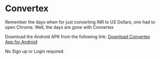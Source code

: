# Convertex

Remember the days when for just converting INR to US Dollars, one had to open Chrome.
Well, the days are gone with Convertex

Download the Android APK from the following link:
  [Download Convertex App for Android](https://drive.google.com/drive/folders/1ehY9K5c1e2GNEvTB0xTSxe1R4JVH5BnF?usp=sharing)
     
No Sign up or Login required.

